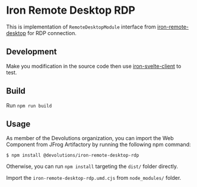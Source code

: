 # Iron Remote Desktop RDP

This is implementation of `RemoteDesktopModule` interface from [iron-remote-desktop](../iron-remote-desktop) for RDP connection.

## Development

Make you modification in the source code then use [iron-svelte-client](../iron-svelte-client) to test.

## Build

Run `npm run build`

## Usage

As member of the Devolutions organization, you can import the Web Component from JFrog Artifactory by running the following npm command:

```shell
$ npm install @devolutions/iron-remote-desktop-rdp
```

Otherwise, you can run `npm install` targeting the `dist/` folder directly.

Import the `iron-remote-desktop-rdp.umd.cjs` from `node_modules/` folder.
